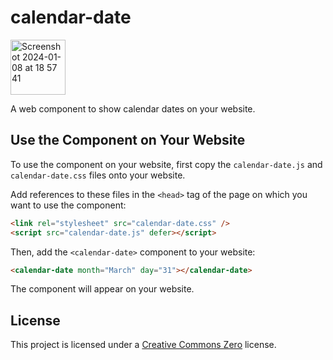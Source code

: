 # calendar-date

<img width="88" alt="Screenshot 2024-01-08 at 18 57 41" src="https://github.com/capjamesg/calendar-date/assets/37276661/b0e94164-375c-4856-a981-814398b6d0e7">

A web component to show calendar dates on your website.

## Use the Component on Your Website

To use the component on your website, first copy the `calendar-date.js` and `calendar-date.css` files onto your website.

Add references to these files in the `<head>` tag of the page on which you want to use the component:

```html
<link rel="stylesheet" src="calendar-date.css" />
<script src="calendar-date.js" defer></script>
```

Then, add the `<calendar-date>` component to your website:

```html
<calendar-date month="March" day="31"></calendar-date>
```

The component will appear on your website.

## License

This project is licensed under a [Creative Commons Zero](LICENSE) license.
